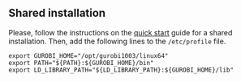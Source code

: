 ## Shared installation

Please, follow the instructions on the [quick start](https://www.gurobi.com/wp-content/plugins/hd_documentations/documentation/10.0/quickstart_linux.pdf#page=7) guide for a shared installation. Then, add the following lines to the `/etc/profile` file.
```
export GUROBI_HOME="/opt/gurobi1003/linux64"
export PATH="${PATH}:${GUROBI_HOME}/bin"
export LD_LIBRARY_PATH="${LD_LIBRARY_PATH}:${GUROBI_HOME}/lib"
```